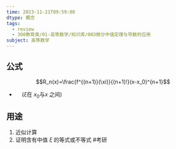 ```yaml
---
time: 2023-11-21T09:59:00
dtype: 概念
tags:
  - review
  - 300教育类/01-高等数学/知识库/003微分中值定理与导数的应用
subject: 高等数学
---
```

## 公式
$$R_n(x)=\frac{f^{(n+1)}(\xi)}{(n+1)!}(x-x_0)^{n+1}$$
- $\quad(\xi\text{在 }x_0\text{与}x\text{ 之间})$

## 用途
1. 近似计算
2. 证明含有中值 $\xi$ 的等式或不等式 #考研 